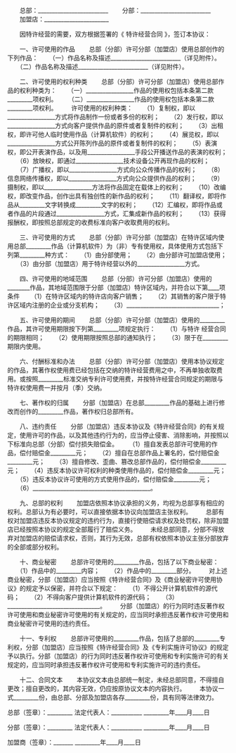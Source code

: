 
 


　　总部：_________________________
　　分部：_________________________
　　加盟店：_______________________


　　因特许经营的需要，双方根据签署的《
特许经营合同
》，签订本协议：


　　一、许可使用的作品
　　总部（分部）许可分部（加盟店）使用总部创作的下列作品：
　　（一）作品名称及描述_________________________（详见附件）。
　　（二）作品名称及描述_________________________（详见附件）。


　　二、许可使用的权利种类
　　总部（分部）许可分部（加盟店）使用总部作品的权利种类为：
　　（一）_________________作品的使用权包括本条第二款_________项权利。
　　（二）_________________作品的使用权包括本条第二款_________项权利。
　　许可使用的权利种类：
　　（1）复制权，即以_________________方式将作品制作一份或者多份的权利；
　　（2）发行权，即以_________________方式向客户提供作品的原件或者复制件的权利；
　　（3）出租权，即许可他人临时使用作品（计算机软件）的权利；
　　（4）展览权，即以_________________方式公开陈列作品的原件或者复制件的权利；
　　（5）表演权，即公开表演作品，以及用_________________手段公开播送作品的表演的权利；
　　（6）放映权，即通过_________________技术设备公开再现作品的权利；
　　（7）广播权，即以_________________方式向公众传播作品的权利；
　　（8）信息网络传播权，即以_________________方式向公众提供作品的权利；
　　（9）摄制权，即以_________________方法将作品固定在载体上的权利；
　　（10）改编权，即改变作品，创作出具有独创性的新作品的权利；
　　（11）翻译权，即将作品从_________文字转换成_________文字的权利；
　　（12）汇编权，即将作品或者作品的片段通过_________________方式，汇集成新作品的权利；
　　（13）获得报酬权，即按照总部规定的收费标准向客户收取费用的权利。


　　三、许可使用的方式
　　总部（分部）许可分部（加盟店）在特许区域内使用总部_________作品（计算机软件）为（非）专有使用权，具体使用方式包括下列第_________种方式：
　　（1）由分部使用；
　　（2）由分部许可加盟店使用；
　　（3）由分部（加盟店）用于特许经营以外的_________________方式。


　　四、许可使用的地域范围
　　总部（分部）许可分部（加盟店）使用的________作品，其地域范围限于分部（加盟店）特许区域内，并符合以下第____项条件
　　（1）在特许区域内的特许店向客户销售；
　　（2）其销售的客户限于特许区域内注册的企业或分支机构；
　　（3）_________________________________；


　　五、许可使用的期间
　　总部（分部）许可分部（加盟店）使用的_________作品，其许可使用期限按下列第_________项规定执行：
　　（1）与特许
经营合同
的期限相同；
　　（2）使用期限按照总部的通知执行；
　　（3）限于在_________期限内使用。


　　六、付酬标准和办法
　　总部（分部）许可分部（加盟店）使用本协议规定的作品，其著作权使用费已经包括在交纳的特许经营费用之中，不再单独收取费用。或按照_________标准交纳专利许可使用费，并按特许经营合同规定的期限与特许权使用费一并按月（季）交纳。


　　七、著作权的归属
　　分部（加盟店）在总部_________作品的基础上进行修改而创作的_________作品，著作权归总部所有。


　　八、违约责任
　　分部（加盟店）违反本协议及《特许经营合同》的有关规定，使用许可的作品，以及其他违约行为的，应当停止侵害、消除影响，并按照以下标准向总部（分部）偿付损失赔偿金。
　　（1）擅自发表总部许可使用的作品，偿付赔偿金_________元；
　　（2）擅自在总部作品上署名的，偿付赔偿金_________元；
　　（3）擅自修改、歪曲、篡改总部作品的，偿付赔偿金_________元；
　　（4）违反本协议许可权利的种类使用作品的，偿付赔偿金_________元；
　　（5）违反本协议许可使用的方式使用作品的，偿付赔偿金_________元；
　　（6）__________________________________________。


　　九、总部的权利
　　加盟店依照本协议承担的义务，均视为总部享有相应的权利。总部认为有必要时，可以直接依据本协议向加盟店主张权利。
　　总部有权对加盟店违反本协议规定的违约行为，直接行使赔偿请求权及处罚权，除非加盟店已经按照本协议的规定全部履行了赔偿义务。
　　未经总部同意，分部不得放弃对加盟店的赔偿请求权，否则，其行为无效，总部有权依照本协议主张分部放弃的全部或部分权利。


　　十、商业秘密
　　总部许可使用的_________作品，包括了以下商业秘密：
　　（1）作品中的_________内容；
　　（2）作品中的_________部分。
　　对上述商业秘密，分部（加盟店）应当按照《特许经营合同》及《商业秘密许可使用协议》的规定予以保密，并符合以下规定：
　　（1）不得公开计算机软件的源代码；
　　（2）不得向客户提供计算机软件的源代码；
　　（3）_________________________________。
　　分部（加盟店）的行为同时违反著作权许可使用和商业秘密许可使用的有关规定的，应当同时承担违反著作权许可使用和商业秘密许可使用的违约责任。


　　十一、专利权
　　总部许可使用的_________作品，包括了总部的_________专利权，分部（加盟店）应当按照《特许经营合同》及《专利实施许可协议》的规定予以执行。分部（加盟店）的行为同时违反著作权许可使用和专利实施许可的有关规定的，应当同时承担违反著作权许可使用和专利实施许可的违约责任。


　　十二、合同文本
　　本协议文本由总部统一制定，未经总部同意，不得擅自更改；擅自更改的，其内容无效，仍应按原协议文本的内容执行。
　　本协议一式_________份，由总部、分部及加盟店各存_________份，具有同等法律效力。


 


总部（签章）：_________
法定代表人：___________
_________年____月____日


分部（签章）：_________
法定代表人：___________
_________年____月____日


加盟商（签章）：_______
_________年____月____日
 


 

 
 
 
 
 
  


  
 

  


  


  
 
 
 
 


